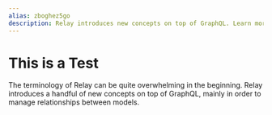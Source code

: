 ```yaml
---
alias: zboghez5go
description: Relay introduces new concepts on top of GraphQL. Learn more about terms like connections, edges and nodes in Relay and see a pagination example.
---
```


# This is a Test

The terminology of Relay can be quite overwhelming in the beginning. Relay introduces a handful of new concepts on top of GraphQL, mainly in order to manage relationships between models.




